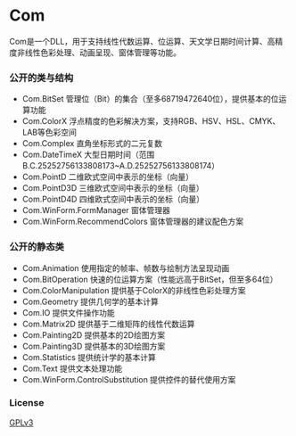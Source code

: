 # Com
Com是一个DLL，用于支持线性代数运算、位运算、天文学日期时间计算、高精度非线性色彩处理、动画呈现、窗体管理等功能。

### 公开的类与结构
- Com.BitSet 管理位（Bit）的集合（至多68719472640位），提供基本的位运算功能
- Com.ColorX 浮点精度的色彩解决方案，支持RGB、HSV、HSL、CMYK、LAB等色彩空间
- Com.Complex 直角坐标形式的二元复数
- Com.DateTimeX 大型日期时间（范围B.C.25252756133808173~A.D.25252756133808174）
- Com.PointD 二维欧式空间中表示的坐标（向量）
- Com.PointD3D 三维欧式空间中表示的坐标（向量）
- Com.PointD4D 四维欧式空间中表示的坐标（向量）
- Com.WinForm.FormManager 窗体管理器
- Com.WinForm.RecommendColors 窗体管理器的建议配色方案

### 公开的静态类
- Com.Animation 使用指定的帧率、帧数与绘制方法呈现动画
- Com.BitOperation 快速的位运算方案（性能远高于BitSet，但至多64位）
- Com.ColorManipulation 提供基于ColorX的非线性色彩处理方案
- Com.Geometry 提供几何学的基本计算
- Com.IO 提供文件操作功能
- Com.Matrix2D 提供基于二维矩阵的线性代数运算
- Com.Painting2D 提供基本的2D绘图方案
- Com.Painting3D 提供基本的3D绘图方案
- Com.Statistics 提供统计学的基本计算
- Com.Text 提供文本处理功能
- Com.WinForm.ControlSubstitution 提供控件的替代使用方案

### License
[GPLv3](Com/LicenseInfo/GPLv3.txt)
